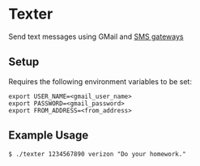 Texter
======

Send text messages using GMail and [SMS gateways](https://en.wikipedia.org/wiki/SMS_gateway)

## Setup
Requires the following environment variables to be set:

    export USER_NAME=<gmail_user_name>
    export PASSWORD=<gmail_password>
    export FROM_ADDRESS=<from_address>

## Example Usage

    $ ./texter 1234567890 verizon "Do your homework."
